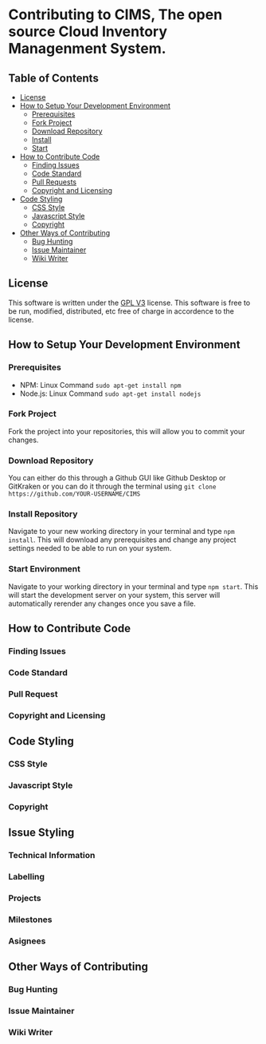 # Contributing to CIMS, The open source Cloud Inventory Managenment System.

## Table of Contents

- [License](#license)
- [How to Setup Your Development Environment](#how-to-setup-your-development-environment)
  - [Prerequisites](#prerequisites)
  - [Fork Project](#fork-project)
  - [Download Repository](#download-repository)
  - [Install](#install-repository)
  - [Start](#start-environment)
- [How to Contribute Code](#how-to-contribute-code)
  - [Finding Issues](#finding-issues)
  - [Code Standard](#code-standard)
  - [Pull Requests](#pull-request)
  - [Copyright and Licensing](#copyright-and-licensing)
- [Code Styling](#code-styling)
  - [CSS Style](#css-style)
  - [Javascript Style](#javascript-style)
  - [Copyright](#copyright)
- [Other Ways of Contributing](#other-ways-of-contributing)
  - [Bug Hunting](#bug-hunting)
  - [Issue Maintainer](#issue-maintainer)
  - [Wiki Writer](#wiki-writer)

## License

This software is written under the [GPL V3](LICENSE.md) license. This software is free to be run, modified, distributed, etc free of charge in accordence to the license. 

## How to Setup Your Development Environment

### Prerequisites
- NPM: Linux Command `sudo apt-get install npm`
- Node.js: Linux Command `sudo apt-get install nodejs`

### Fork Project
Fork the project into your repositories, this will allow you to commit your changes.

### Download Repository
You can either do this through a Github GUI like Github Desktop or GitKraken or you can do it through the terminal using `git clone https://github.com/YOUR-USERNAME/CIMS`

### Install Repository
Navigate to your new working directory in your terminal and type `npm install`. This will download any prerequisites and change any project settings needed to be able to run on your system.

### Start Environment
Navigate to your working directory in your terminal and type `npm start`. This will start the development server on your system, this server will automatically rerender any changes once you save a file.

## How to Contribute Code

### Finding Issues

### Code Standard

### Pull Request

### Copyright and Licensing

## Code Styling

### CSS Style

### Javascript Style

### Copyright

## Issue Styling

### Technical Information

### Labelling

### Projects

### Milestones

### Asignees

## Other Ways of Contributing

### Bug Hunting

### Issue Maintainer

### Wiki Writer

